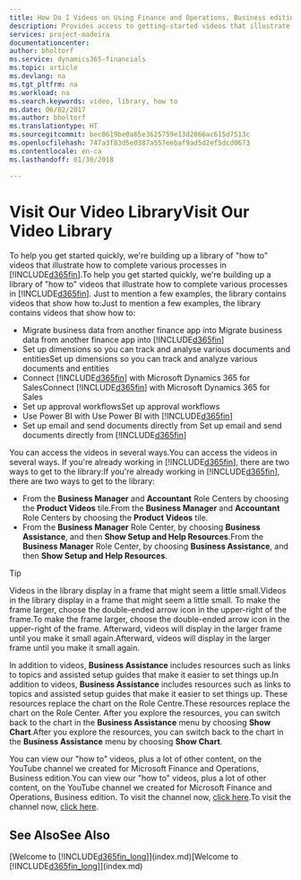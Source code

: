 ```yaml
---
title: How Do I Videos on Using Finance and Operations, Business edition | Microsoft Docs
description: Provides access to getting-started videos that illustrate how to do common tasks.
services: project-madeira
documentationcenter: 
author: bholtorf
ms.service: dynamics365-financials
ms.topic: article
ms.devlang: na
ms.tgt_pltfrm: na
ms.workload: na
ms.search.keywords: video, library, how to
ms.date: 06/02/2017
ms.author: bholtorf
ms.translationtype: HT
ms.sourcegitcommit: bec0619be0a65e3625759e13d2866ac615d7513c
ms.openlocfilehash: 747a3f83d5e0387a557eebaf9ad5d2ef5dcd0673
ms.contentlocale: en-ca
ms.lasthandoff: 01/30/2018

---
```

# <a name="visit-our-video-library"></a><span data-ttu-id="991d3-103">Visit Our Video Library</span><span class="sxs-lookup"><span data-stu-id="991d3-103">Visit Our Video Library</span></span>
<span data-ttu-id="991d3-104">To help you get started quickly, we're building up a library of "how to" videos that illustrate how to complete various processes in [!INCLUDE[d365fin](includes/d365fin_md.md)].</span><span class="sxs-lookup"><span data-stu-id="991d3-104">To help you get started quickly, we're building up a library of "how to" videos that illustrate how to complete various processes in [!INCLUDE[d365fin](includes/d365fin_md.md)].</span></span> <span data-ttu-id="991d3-105">Just to mention a few examples, the library contains videos that show how to:</span><span class="sxs-lookup"><span data-stu-id="991d3-105">Just to mention a few examples, the library contains videos that show how to:</span></span>  

* <span data-ttu-id="991d3-106">Migrate business data from another finance app into </span><span class="sxs-lookup"><span data-stu-id="991d3-106">Migrate business data from another finance app into</span></span> [!INCLUDE[d365fin](includes/d365fin_md.md)]  
* <span data-ttu-id="991d3-107">Set up dimensions so you can track and analyse various documents and entities</span><span class="sxs-lookup"><span data-stu-id="991d3-107">Set up dimensions so you can track and analyze various documents and entities</span></span>
* <span data-ttu-id="991d3-108">Connect [!INCLUDE[d365fin](includes/d365fin_md.md)] with Microsoft Dynamics 365 for Sales</span><span class="sxs-lookup"><span data-stu-id="991d3-108">Connect [!INCLUDE[d365fin](includes/d365fin_md.md)] with Microsoft Dynamics 365 for Sales</span></span>
* <span data-ttu-id="991d3-109">Set up approval workflows</span><span class="sxs-lookup"><span data-stu-id="991d3-109">Set up approval workflows</span></span>  
* <span data-ttu-id="991d3-110">Use Power BI with </span><span class="sxs-lookup"><span data-stu-id="991d3-110">Use Power BI with</span></span> [!INCLUDE[d365fin](includes/d365fin_md.md)]  
* <span data-ttu-id="991d3-111">Set up email and send documents directly from </span><span class="sxs-lookup"><span data-stu-id="991d3-111">Set up email and send documents directly from</span></span> [!INCLUDE[d365fin](includes/d365fin_md.md)]  

<span data-ttu-id="991d3-112">You can access the videos in several ways.</span><span class="sxs-lookup"><span data-stu-id="991d3-112">You can access the videos in several ways.</span></span> <span data-ttu-id="991d3-113">If you're already working in [!INCLUDE[d365fin](includes/d365fin_md.md)], there are two ways to get to the library:</span><span class="sxs-lookup"><span data-stu-id="991d3-113">If you're already working in [!INCLUDE[d365fin](includes/d365fin_md.md)], there are two ways to get to the library:</span></span>

* <span data-ttu-id="991d3-114">From the **Business Manager** and **Accountant** Role Centers by choosing the **Product Videos** tile.</span><span class="sxs-lookup"><span data-stu-id="991d3-114">From the **Business Manager** and **Accountant** Role Centers by choosing the **Product Videos** tile.</span></span>  
* <span data-ttu-id="991d3-115">From the **Business Manager** Role Center, by choosing **Business Assistance**, and then **Show Setup and Help Resources**.</span><span class="sxs-lookup"><span data-stu-id="991d3-115">From the **Business Manager** Role Center, by choosing **Business Assistance**, and then **Show Setup and Help Resources**.</span></span>  

> [!Tip]  
> <span data-ttu-id="991d3-116">Videos in the library display in a frame that might seem a little small.</span><span class="sxs-lookup"><span data-stu-id="991d3-116">Videos in the library display in a frame that might seem a little small.</span></span> <span data-ttu-id="991d3-117">To make the frame larger, choose the double-ended arrow icon in the upper-right of the frame.</span><span class="sxs-lookup"><span data-stu-id="991d3-117">To make the frame larger, choose the double-ended arrow icon in the upper-right of the frame.</span></span> <span data-ttu-id="991d3-118">Afterward, videos will display in the larger frame until you make it small again.</span><span class="sxs-lookup"><span data-stu-id="991d3-118">Afterward, videos will display in the larger frame until you make it small again.</span></span>  

<span data-ttu-id="991d3-119">In addition to videos, **Business Assistance** includes resources such as links to topics and assisted setup guides that make it easier to set things up.</span><span class="sxs-lookup"><span data-stu-id="991d3-119">In addition to videos, **Business Assistance** includes resources such as links to topics and assisted setup guides that make it easier to set things up.</span></span> <span data-ttu-id="991d3-120">These resources replace the chart on the Role Centre.</span><span class="sxs-lookup"><span data-stu-id="991d3-120">These resources replace the chart on the Role Center.</span></span> <span data-ttu-id="991d3-121">After you explore the resources, you can switch back to the chart in the **Business Assistance** menu by choosing **Show Chart**.</span><span class="sxs-lookup"><span data-stu-id="991d3-121">After you explore the resources, you can switch back to the chart in the **Business Assistance** menu by choosing **Show Chart**.</span></span>  
  
<span data-ttu-id="991d3-122">You can view our "how to" videos, plus a lot of other content, on the YouTube channel we created for Microsoft Finance and Operations, Business edition.</span><span class="sxs-lookup"><span data-stu-id="991d3-122">You can view our "how to" videos, plus a lot of other content, on the YouTube channel we created for Microsoft Finance and Operations, Business edition.</span></span> <span data-ttu-id="991d3-123">To visit the channel now, [click here](https://go.microsoft.com/fwlink/?linkid=851533).</span><span class="sxs-lookup"><span data-stu-id="991d3-123">To visit the channel now, [click here](https://go.microsoft.com/fwlink/?linkid=851533).</span></span>

## <a name="see-also"></a><span data-ttu-id="991d3-124">See Also</span><span class="sxs-lookup"><span data-stu-id="991d3-124">See Also</span></span>
<span data-ttu-id="991d3-125">[Welcome to [!INCLUDE[d365fin_long](includes/d365fin_long_md.md)]](index.md)</span><span class="sxs-lookup"><span data-stu-id="991d3-125">[Welcome to [!INCLUDE[d365fin_long](includes/d365fin_long_md.md)]](index.md)</span></span>

